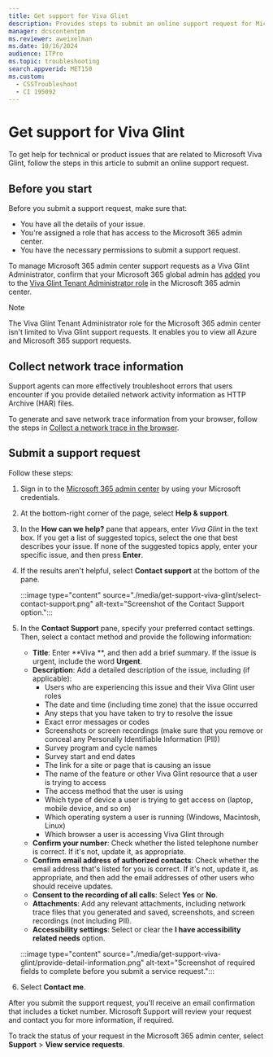 ```yaml
---
title: Get support for Viva Glint
description: Provides steps to submit an online support request for Microsoft Viva Glint issues.
manager: dcscontentpm
ms.reviewer: aweixelman
ms.date: 10/16/2024
audience: ITPro
ms.topic: troubleshooting
search.appverid: MET150
ms.custom: 
  - CSSTroubleshoot
  - CI 195092
---
```


# Get support for Viva Glint

To get help for technical or product issues that are related to Microsoft Viva Glint, follow the steps in this article to submit an online support request.

## Before you start

Before you submit a support request, make sure that:

- You have all the details of your issue.
- You're assigned a role that has access to the Microsoft 365 admin center.
- You have the necessary permissions to submit a support request.

To manage Microsoft 365 admin center support requests as a Viva Glint Administrator, confirm that your Microsoft 365 global admin has [added](/viva/glint/setup/post-provisioning-next-steps#assign-viva-glint-tenant-admins) you to the [Viva Glint Tenant Administrator role](/viva/glint/start/role-definitions#viva-glint-tenant-administrator) in the Microsoft 365 admin center.

> [!NOTE]
> The Viva Glint Tenant Administrator role for the Microsoft 365 admin center isn't limited to Viva Glint support requests. It enables you to view all Azure and Microsoft 365 support requests.

## Collect network trace information

Support agents can more effectively troubleshoot errors that users encounter if you provide detailed network activity information as HTTP Archive (HAR) files.

To generate and save network trace information from your browser, follow the steps in [Collect a network trace in the browser](https://go.microsoft.com/fwlink/?linkid=2281838).

## Submit a support request

Follow these steps:

1. Sign in to the [Microsoft 365 admin center](https://admin.microsoft.com/adminportal/home?#/homepage) by using your Microsoft credentials.
1. At the bottom-right corner of the page, select **Help & support**.
1. In the **How can we help?** pane that appears, enter *Viva Glint* in the text box. If you get a list of suggested topics, select the one that best describes your issue. If none of the suggested topics apply, enter your specific issue, and then press **Enter**.
1. If the results aren't helpful, select **Contact support** at the bottom of the pane.

   :::image type="content" source="./media/get-support-viva-glint/select-contact-support.png" alt-text="Screenshot of the Contact Support option.":::
1. In the **Contact Support** pane, specify your preferred contact settings. Then, select a contact method and provide the following information:

   - **Title**: Enter **Viva **, and then add a brief summary. If the issue is urgent, include the word **Urgent**.
   - **Description**: Add a detailed description of the issue, including (if applicable):
     - Users who are experiencing this issue and their Viva Glint user roles
     - The date and time (including time zone) that the issue occurred
     - Any steps that you have taken to try to resolve the issue
     - Exact error messages or codes
     - Screenshots or screen recordings (make sure that you remove or conceal any Personally Identifiable Information (PII))
     - Survey program and cycle names
     - Survey start and end dates
     - The link for a site or page that is causing an issue
     - The name of the feature or other Viva Glint resource that a user is trying to access
     - The access method that the user is using
     - Which type of device a user is trying to get access on (laptop, mobile device, and so on)
     - Which operating system a user is running (Windows, Macintosh, Linux)
     - Which browser a user is accessing Viva Glint through
   - **Confirm your number**: Check whether the listed telephone number is correct. If it's not, update it, as appropriate.
   - **Confirm email address of authorized contacts**: Check whether the email address that's listed for you is correct. If it's not, update it, as appropriate, and then add the email addresses of other users who should receive updates.
   - **Consent to the recording of all calls**: Select **Yes** or **No**.
   - **Attachments**: Add any relevant attachments, including network trace files that you generated and saved, screenshots, and screen recordings (not including PII).
   - **Accessibility settings**: Select or clear the **I have accessibility related needs** option.

   :::image type="content" source="./media/get-support-viva-glint/provide-detail-information.png" alt-text="Screenshot of required fields to complete before you submit a service request.":::
1. Select **Contact me**.

After you submit the support request, you'll receive an email confirmation that includes a ticket number. Microsoft Support will review your request and contact you for more information, if required.

To track the status of your request in the Microsoft 365 admin center, select **Support** > **View service requests**.
